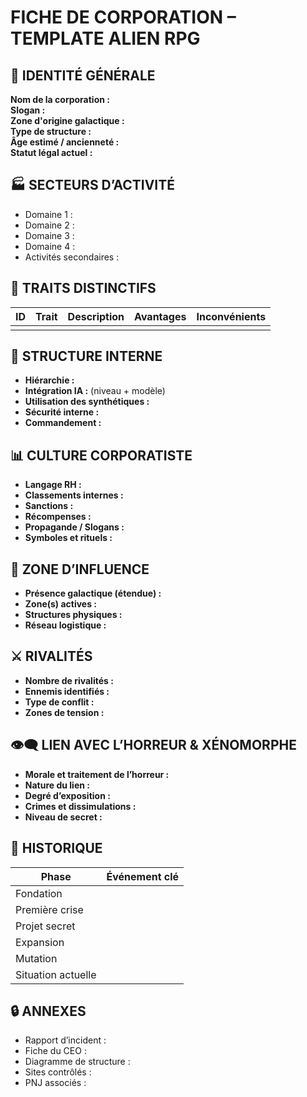 
# FICHE DE CORPORATION – TEMPLATE ALIEN RPG

## 📛 IDENTITÉ GÉNÉRALE
**Nom de la corporation :**  
**Slogan :**  
**Zone d'origine galactique :**  
**Type de structure :**  
**Âge estimé / ancienneté :**  
**Statut légal actuel :**  

## 🏭 SECTEURS D’ACTIVITÉ
- Domaine 1 :
- Domaine 2 :
- Domaine 3 :
- Domaine 4 :
- Activités secondaires :

## 🧬 TRAITS DISTINCTIFS
| ID | Trait                  | Description                        | Avantages            | Inconvénients         |
|----|------------------------|------------------------------------|----------------------|------------------------|
|    |                        |                                    |                      |                        |

## 🧠 STRUCTURE INTERNE
- **Hiérarchie :**
- **Intégration IA :** (niveau + modèle)
- **Utilisation des synthétiques :**
- **Sécurité interne :**
- **Commandement :**

## 📊 CULTURE CORPORATISTE
- **Langage RH :**
- **Classements internes :**
- **Sanctions :**
- **Récompenses :**
- **Propagande / Slogans :**
- **Symboles et rituels :**

## 🌌 ZONE D’INFLUENCE
- **Présence galactique (étendue) :**
- **Zone(s) actives :**
- **Structures physiques :**
- **Réseau logistique :**

## ⚔️ RIVALITÉS
- **Nombre de rivalités :**
- **Ennemis identifiés :**
- **Type de conflit :**
- **Zones de tension :**

## 👁️‍🗨️ LIEN AVEC L’HORREUR & XÉNOMORPHE
- **Morale et traitement de l’horreur :**
- **Nature du lien :**
- **Degré d’exposition :**
- **Crimes et dissimulations :**
- **Niveau de secret :**

## 📜 HISTORIQUE
| Phase                  | Événement clé                                               |
|------------------------|-------------------------------------------------------------|
| Fondation              |                                                             |
| Première crise         |                                                             |
| Projet secret          |                                                             |
| Expansion              |                                                             |
| Mutation               |                                                             |
| Situation actuelle     |                                                             |

## 🔒 ANNEXES
- Rapport d’incident :
- Fiche du CEO :
- Diagramme de structure :
- Sites contrôlés :
- PNJ associés :
